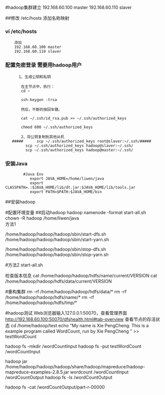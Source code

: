 
#hadoop集群建立
192.168.60.100  master
192.168.60.110  slaver

##修改 /etc/hosts 添加名称映射

###  vi /etc/hosts
        添加     
        192.168.60.100 master
        192.168.60.110 slaver
### 配置免密登录  需要用hadoop用户
          1、生成公钥和私钥
           
           在主节点中，执行：
           cd ~
           
           ssh-keygen -trsa
           
           然后，不断的按回车键。
           
           cat ~/.ssh/id_rsa.pub >> ~/.ssh/authorized_keys
           
           chmod 600 ~/.ssh/authorized_keys
           
           2、将公钥复制到其他从机
       #####      scp ~/.ssh/authorized_keys root@slaver:~/.ssh/#####
             scp ~/.ssh/authorized_keys hadoop@slaver:~/.ssh/
             scp ~/.ssh/authorized_keys hadoop@master:~/.ssh/
###   安装Java 
            #Java Env
               export JAVA_HOME=/home/liwen/java
               export CLASSPATH=.:$JAVA_HOME/lib/dt.jar:$JAVA_HOME/lib/tools.jar
               export PATH=$PATH:$JAVA_HOME/bin    
               
               
##安装hadoop

#配置环境变量
##启动hadoop
  hadoop namenode -format 
  start-all.sh    
                                                 chown -R hadoop /home/liwen/java  
方法1

/home/hadoop/hadoop/hadoop/sbin/start-dfs.sh    
/home/hadoop/hadoop/hadoop/sbin/start-yarn.sh

/home/hadoop/hadoop/hadoop/sbin/stop-dfs.sh    
/home/hadoop/hadoop/hadoop/sbin/stop-yarn.sh


#方法2
start-all.sh

检查版本信息
 cat /home/hadoop/hadoop/hdfs/name/current/VERSION 
 cat /home/hadoop/hadoop/hdfs/data/current/VERSION 
 
 
#重构集群
rm -rf /home/hadoop/hadoop/hdfs/data/*
rm -rf /home/hadoop/hadoop/hdfs/name/*
rm -rf /home/hadoop/hadoop/hdfs/tmp/*


#hadoop测试
Web浏览器输入127.0.0.1:50070，查看管理界面
http://192.168.60.100:50070/dfshealth.html#tab-overview
查看节点的存活状态
cd /home/hadoop/test
echo "My name is Xie PengCheng. This is a example program called WordCount, run by Xie PengCheng " >> testWordCount

hadoop fs -mkdir /wordCountInput
hadoop fs -put testWordCount /wordCountInput

hadoop jar /home/hadoop/hadoop/hadoop/share/hadoop/mapreduce/hadoop-mapreduce-examples-2.8.5.jar wordcount /wordCountInput /wordCountOutput
hadoop fs -ls /wordCountOutput

 hadoop fs -cat  /wordCountOutput/part-r-00000
   


